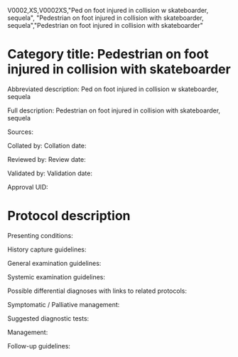 V0002,XS,V0002XS,"Ped on foot injured in collision w skateboarder, sequela", "Pedestrian on foot injured in collision with skateboarder, sequela","Pedestrian on foot injured in collision with skateboarder"
# Category title: Pedestrian on foot injured in collision with skateboarder

Abbreviated description: Ped on foot injured in collision w skateboarder, sequela

Full description: Pedestrian on foot injured in collision with skateboarder, sequela

Sources:

Collated by:
Collation date:

Reviewed by:
Review date:

Validated by:
Validation date:

Approval UID:

# Protocol description

Presenting conditions:

History capture guidelines:

General examination guidelines:

Systemic examination guidelines:

Possible differential diagnoses with links to related protocols:

Symptomatic / Palliative management:

Suggested diagnostic tests:

Management:

Follow-up guidelines:
